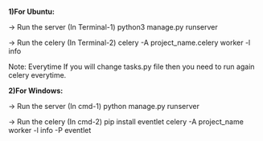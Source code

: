 **1)For Ubuntu:**

-> Run the server (In Terminal-1) 
python3 manage.py runserver

-> Run the celery (In Terminal-2)
celery -A project_name.celery worker -l info

Note: Everytime If you will change tasks.py file then you need to run again celery everytime.

**2)For Windows:**

-> Run the server (In cmd-1)
python manage.py runserver

-> Run the celery (In cmd-2)
pip install eventlet
celery -A project_name worker -l info -P eventlet
